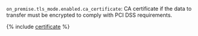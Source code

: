 `on_premise.tls_mode.enabled.ca_certificate`: CA certificate if the data to transfer must be encrypted to comply with PCI DSS requirements.

{% include [certificate](../../../../../_includes/data-transfer/fields/certificate-needed.md) %}
